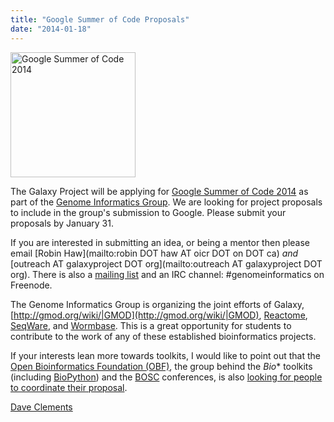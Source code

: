 ```yaml
---
title: "Google Summer of Code Proposals"
date: "2014-01-18"
---
```

<div class='right'><a href='/src/gmod:GSoC/index.md'><img src="/src/images/logos/GSoC2014Logo.png" alt="Google Summer of Code 2014" width="200" /></a></div>

The Galaxy Project will be applying for [Google Summer of Code 2014](http://www.google-melange.com/gsoc/homepage/google/gsoc2014) as part of the [Genome Informatics Group](http://gmod.org/wiki/GSoC).  We are looking for project proposals to include in the group's submission to Google.  Please submit your proposals by January 31.  

If you are interested in submitting an idea, or being a mentor then please email [Robin Haw](mailto:robin DOT haw AT oicr DOT on DOT ca) *and* [outreach AT galaxyproject DOT org](mailto:outreach AT galaxyproject DOT org).  There is also a 
[mailing list](http://groups.google.com/group/genome-informatics) and an IRC channel: #genomeinformatics on Freenode.

The Genome Informatics Group is organizing the joint efforts of Galaxy, [http://gmod.org/wiki/|GMOD](http://gmod.org/wiki/|GMOD), [Reactome](http://reactome.org), [SeqWare](http://seqware.github.com/), and [Wormbase](http://wormbase.org). This is a great opportunity for students to contribute to the work of any of these established bioinformatics projects.

If your interests lean more towards toolkits, I would like to point out that the [Open Bioinformatics Foundation (OBF)](http://open-bio.org), the group behind the *Bio** toolkits (including [BioPython](http://biopython.org/)) and the [BOSC](http://www.open-bio.org/wiki/BOSC_2014) conferences, is also [looking for people to coordinate their proposal](http://lists.open-bio.org/pipermail/open-bio-l/2014-January/000922.html).

[Dave Clements](/people/dave-clements/)
